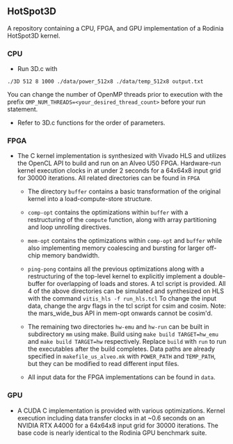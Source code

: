 
## HotSpot3D 

A repository containing a CPU, FPGA, and GPU implementation of a Rodinia HotSpot3D kernel.

### CPU

* Run 3D.c with
```
./3D 512 8 1000 ./data/power_512x8 ./data/temp_512x8 output.txt
```
You can change the number of OpenMP threads prior to execution with the prefix ```OMP_NUM_THREADS=<your_desired_thread_count>``` before your run statement.

* Refer to 3D.c functions for the order of parameters.

### FPGA
* The C kernel implementation is synthesized with Vivado HLS and utilizes the OpenCL API to build and run on an Alveo U50 FPGA. Hardware-run kernel execution clocks in at under 2 seconds for a 64x64x8 input grid for 30000 iterations. All related directories can be found in `` FPGA ``
  * The directory `` buffer `` contains a basic transformation of the original kernel into a load-compute-store structure.
  * `` comp-opt `` contains the optimizations within `` buffer `` with a restructuring of the `` compute `` function, along with array partitioning and loop unrolling directives.
  * `` mem-opt `` contains the optimizations within `` comp-opt `` and `` buffer `` while also implementing memory coalescing and bursting for larger off-chip memory bandwidth.
  * `` ping-pong `` contains all the previous optimizations along with a restructuring of the top-level kernel to explicitly implement a double-buffer for overlapping of loads and stores.
  A tcl script is provided. All 4 of the above directories can be simulated and synthesized on HLS with the command
  ``` vitis_hls -f run_hls.tcl ```
  To change the input data, change the argv flags in the tcl script for csim and cosim. 
  Note: the mars_wide_bus API in mem-opt onwards cannot be cosim'd.

  * The remaining two directories `` hw-emu `` and `` hw-run `` can be built in subdirectory `` mm `` using make.
  Build using
  `` make build TARGET=hw_emu `` and `` make build TARGET=hw `` respectively. Replace `` build `` with `` run `` to run the executables after the build completes.
  Data paths are already specified in `` makefile_us_alveo.mk `` with `` POWER_PATH `` and `` TEMP_PATH ``, but they can be modified to read different input files.

  * All input data for the FPGA implementations can be found in `` data ``.

### GPU
* A CUDA C implementation is provided with various optimizations. Kernel execution including data transfer clocks in at ~0.6 seconds on an NVIDIA RTX A4000 for a 64x64x8 input grid for 30000 iterations.
  The base code is nearly identical to the Rodinia GPU benchmark suite.
